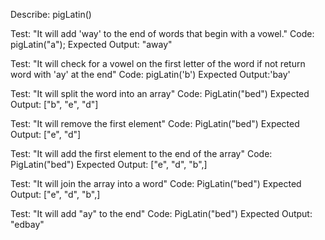 Describe: pigLatin()

Test: "It will add 'way' to the end of words that begin with a vowel."
Code: pigLatin("a");
Expected Output: "away"


Test: "It will check for a vowel on the first letter of the word if not return word with 'ay' at the end" 
Code: pigLatin('b')
Expected Output:'bay'

Test: "It will split the word into an array"
Code: PigLatin("bed")
Expected Output: ["b", "e", "d"]

Test: "It will remove the first element"
Code: PigLatin("bed")
Expected Output: ["e", "d"]

Test: "It will add the first element to the end of the array"
Code: PigLatin("bed")
Expected Output: ["e", "d", "b",]

Test: "It will join the array into a word"
Code: PigLatin("bed")
Expected Output: ["e", "d", "b",]

Test: "It will add "ay" to the end"
Code: PigLatin("bed")
Expected Output: "edbay"
